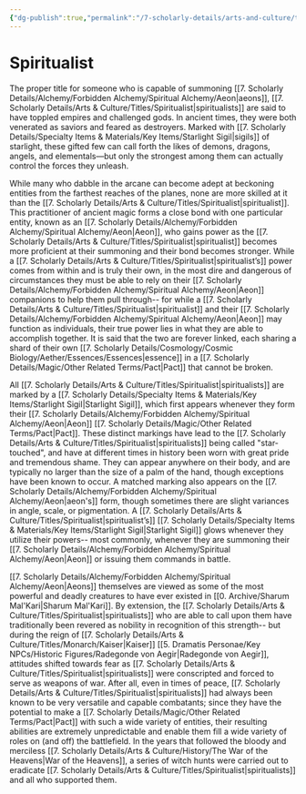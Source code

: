```yaml
---
{"dg-publish":true,"permalink":"/7-scholarly-details/arts-and-culture/titles/spiritualist/","noteIcon":""}
---
```


# Spiritualist

The proper title for someone who is capable of summoning [[7. Scholarly Details/Alchemy/Forbidden Alchemy/Spiritual Alchemy/Aeon\|aeons]], [[7. Scholarly Details/Arts & Culture/Titles/Spiritualist\|spiritualists]] are said to have toppled empires and challenged gods. In ancient times, they were both venerated as saviors and feared as destroyers. Marked with [[7. Scholarly Details/Specialty Items & Materials/Key Items/Starlight Sigil\|sigils]] of starlight, these gifted few can call forth the likes of demons, dragons, angels, and elementals—but only the strongest among them can actually control the forces they unleash.

While many who dabble in the arcane can become adept at beckoning entities from the farthest reaches of the planes, none are more skilled at it than the [[7. Scholarly Details/Arts & Culture/Titles/Spiritualist\|spiritualist]]. This practitioner of ancient magic forms a close bond with one particular entity, known as an [[7. Scholarly Details/Alchemy/Forbidden Alchemy/Spiritual Alchemy/Aeon\|Aeon]], who gains power as the [[7. Scholarly Details/Arts & Culture/Titles/Spiritualist\|spiritualist]] becomes more proficient at their summoning and their bond becomes stronger. While a [[7. Scholarly Details/Arts & Culture/Titles/Spiritualist\|spiritualist’s]] power comes from within and is truly their own, in the most dire and dangerous of circumstances they must be able to rely on their [[7. Scholarly Details/Alchemy/Forbidden Alchemy/Spiritual Alchemy/Aeon\|Aeon]] companions to help them pull through-- for while a [[7. Scholarly Details/Arts & Culture/Titles/Spiritualist\|spiritualist]] and their [[7. Scholarly Details/Alchemy/Forbidden Alchemy/Spiritual Alchemy/Aeon\|Aeon]] may function as individuals, their true power lies in what they are able to accomplish together. It is said that the two are forever linked, each sharing a shard of their own [[7. Scholarly Details/Cosmology/Cosmic Biology/Aether/Essences/Essences\|essence]] in a [[7. Scholarly Details/Magic/Other Related Terms/Pact\|Pact]] that cannot be broken. 

All [[7. Scholarly Details/Arts & Culture/Titles/Spiritualist\|spiritualists]] are marked by a [[7. Scholarly Details/Specialty Items & Materials/Key Items/Starlight Sigil\|Starlight Sigil]], which first appears whenever they form their [[7. Scholarly Details/Alchemy/Forbidden Alchemy/Spiritual Alchemy/Aeon\|Aeon]] [[7. Scholarly Details/Magic/Other Related Terms/Pact\|Pact]]. These distinct markings have lead to the [[7. Scholarly Details/Arts & Culture/Titles/Spiritualist\|spiritualists]] being called "star-touched", and have at different times in history been worn with great pride and tremendous shame. They can appear anywhere on their body, and are typically no larger than the size of a palm of the hand, though exceptions have been known to occur. A matched marking also appears on the [[7. Scholarly Details/Alchemy/Forbidden Alchemy/Spiritual Alchemy/Aeon\|aeon's]] form, though sometimes there are slight variances in angle, scale, or pigmentation. A [[7. Scholarly Details/Arts & Culture/Titles/Spiritualist\|spiritualist’s]] [[7. Scholarly Details/Specialty Items & Materials/Key Items/Starlight Sigil\|Starlight Sigil]] glows whenever they utilize their powers-- most commonly, whenever they are summoning their [[7. Scholarly Details/Alchemy/Forbidden Alchemy/Spiritual Alchemy/Aeon\|Aeon]] or issuing them commands in battle. 

[[7. Scholarly Details/Alchemy/Forbidden Alchemy/Spiritual Alchemy/Aeon\|Aeons]] themselves are viewed as some of the most powerful and deadly creatures to have ever existed in [[0. Archive/Sharum Mal'Kari\|Sharum Mal'Kari]]. By extension, the [[7. Scholarly Details/Arts & Culture/Titles/Spiritualist\|spiritualists]] who are able to call upon them have traditionally been revered as nobility in recognition of this strength-- but during the reign of [[7. Scholarly Details/Arts & Culture/Titles/Monarch/Kaiser\|Kaiser]] [[5. Dramatis Personae/Key NPCs/Historic Figures/Radegonde von Aegir\|Radegonde von Aegir]], attitudes shifted towards fear as [[7. Scholarly Details/Arts & Culture/Titles/Spiritualist\|spiritualists]] were conscripted and forced to serve as weapons of war. After all, even in times of peace, [[7. Scholarly Details/Arts & Culture/Titles/Spiritualist\|spiritualists]] had always been known to be very versatile and capable combatants; since they have the potential to make a [[7. Scholarly Details/Magic/Other Related Terms/Pact\|Pact]] with such a wide variety of entities, their resulting abilities are extremely unpredictable and enable them fill a wide variety of roles on (and off) the battlefield. In the years that followed the bloody and merciless [[7. Scholarly Details/Arts & Culture/History/The War of the Heavens\|War of the Heavens]], a series of witch hunts were carried out to eradicate [[7. Scholarly Details/Arts & Culture/Titles/Spiritualist\|spiritualists]] and all who supported them. 